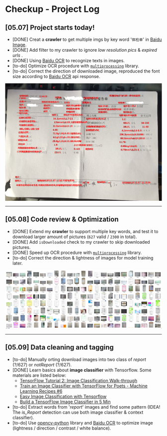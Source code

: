 # Checkup - Project Log

## [05.07] Project starts today!
 - [DONE] Creat a __crawler__ to get multiple imgs by key word '`体检单`' in [Baidu Image](https://image.baidu.com/).
 - [DONE] Add filter to my crawler to ignore _low resolution pics_ & _expired urls_ .
 - [DONE] Using [Baidu OCR](https://ai.baidu.com/) to recognize texts in images.
 - [to-do] Optimize OCR procedure with [`multiprocessing`](https://docs.python.org/3.6/library/multiprocessing.html) library.
 - [to-do] Correct the direction of downloaded image, reproduced the font size according to [Baidu OCR](https://ai.baidu.com/) api response.

![achv-0507](./achv/achv-0507.png)

---

## [05.08] Code review & Optimization
 - [DONE] Extend my __crawler__ to support multiple key words, and test it to download larger amount of pictures (`627` valid / `2300` in total).
 - [DONE] Add `isDownloaded` check to my crawler to skip downloaded pictures.
 - [DONE] Speed up OCR procedure with [`multiprocessing`](https://docs.python.org/3.6/library/multiprocessing.html) library.
 - [to-do] Correct the direction & lightness of images for model training later.
 
 ![achv-0508](./achv/achv-0508.png)
 
 ---
 
 ## [05.09] Data cleaning and tagging
 - [to-do] Manually orting download images into two class of _report_ (?/627) or _notReport_ (?/627).
 - [DONE] Learn basics about __image classifier__ with Tensorflow. Some materials are listed below:
   - [TensorFlow Tutorial 2: Image Classification Walk-through](https://www.youtube.com/watch?v=oXpsAiSajE0)
   - [Train an Image Classifier with TensorFlow for Poets - Machine Learning Recipes #6](https://www.youtube.com/watch?v=cSKfRcEDGUs)
   - [Easy Image Classification with Tensorflow](https://www.youtube.com/watch?v=qaQofXTxkSo)
   - [Build a TensorFlow Image Classifier in 5 Min](https://www.youtube.com/watch?v=QfNvhPx5Px8)
 - [to-do] Extract words from '_report_' images and find some pattern (IDEA! The _is_Report_ detection can use both image classifier & context classifier).
 - [to-do] Use [opencv-python](https://pypi.org/project/opencv-python/) library and [Baidu OCR](https://ai.baidu.com/) to optimize image (lightness / direction / contrast / white balance).
